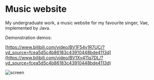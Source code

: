 # Music website
My undergraduate work, a music website for my favourite singer, Vae, implemented by Java.

Demonstration demos: 

[https://www.bilibili.com/video/BV1F54y1R7UC/?vd_source=fcea5d5c4b86183c43910448bde4113d](https://www.bilibili.com/video/BV1Xv411q7DL/?vd_source=fcea5d5c4b86183c43910448bde4113d)

![screen](https://github.com/fwyc0573/MyMusicWeb/blob/main/fig/fig.png)


 
